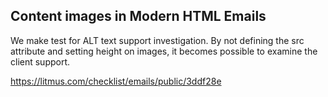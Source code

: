 ## Content images in Modern HTML Emails

We make test for ALT text support investigation. By not defining 
the src attribute and setting height on images, it becomes possible
to examine the client support.

https://litmus.com/checklist/emails/public/3ddf28e